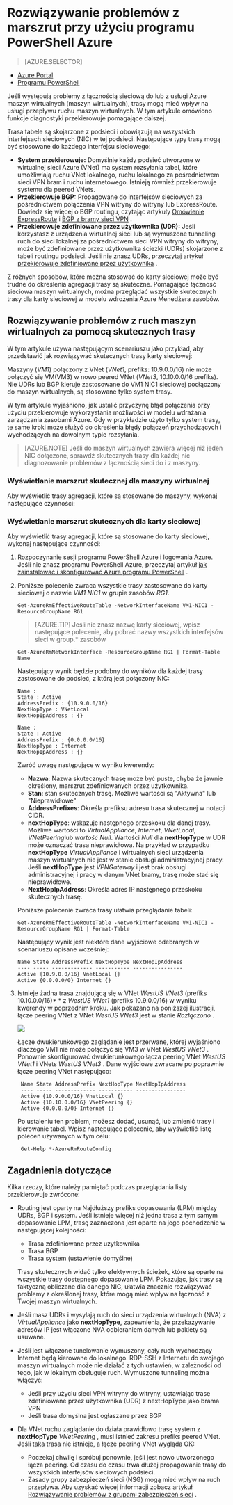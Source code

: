 <properties 
   pageTitle="Rozwiązywanie problemów z drogi - programu PowerShell | Microsoft Azure"
   description="Dowiedz się, jak rozwiązywać problemy z trasy w modelu wdrożenia Menedżera zasobów Azure przy użyciu programu PowerShell Azure."
   services="virtual-network"
   documentationCenter="na"
   authors="AnithaAdusumilli"
   manager="narayan"
   editor=""
   tags="azure-resource-manager"
/>
<tags 
   ms.service="virtual-network"
   ms.devlang="na"
   ms.topic="article"
   ms.tgt_pltfrm="na"
   ms.workload="infrastructure-services"
   ms.date="09/23/2016"
   ms.author="anithaa" />

# <a name="troubleshoot-routes-using-azure-powershell"></a>Rozwiązywanie problemów z marszrut przy użyciu programu PowerShell Azure

> [AZURE.SELECTOR]
- [Azure Portal](virtual-network-routes-troubleshoot-portal.md)
- [Programu PowerShell](virtual-network-routes-troubleshoot-powershell.md)

Jeśli występują problemy z łącznością sieciową do lub z usługi Azure maszyn wirtualnych (maszyn wirtualnych), trasy mogą mieć wpływ na usługi przepływu ruchu maszyn wirtualnych. W tym artykule omówiono funkcje diagnostyki przekierowuje pomagające dalszej.

Trasa tabele są skojarzone z podsieci i obowiązują na wszystkich interfejsach sieciowych (NIC) w tej podsieci. Następujące typy trasy mogą być stosowane do każdego interfejsu sieciowego:

- **System przekierowuje:** Domyślnie każdy podsieć utworzone w wirtualnej sieci Azure (VNet) ma system rozsyłania tabel, które umożliwiają ruchu VNet lokalnego, ruchu lokalnego za pośrednictwem sieci VPN bram i ruchu internetowego. Istnieją również przekierowuje systemu dla peered VNets.
- **Przekierowuje BGP:** Propagowane do interfejsów sieciowych za pośrednictwem połączenia VPN witryny do witryny lub ExpressRoute. Dowiedz się więcej o BGP routingu, czytając artykuły [Omówienie ExpressRoute](../expressroute/expressroute-introduction.md) i [BGP z bramy sieci VPN](../vpn-gateway/vpn-gateway-bgp-overview.md) .
- **Przekierowuje zdefiniowane przez użytkownika (UDR):** Jeśli korzystasz z urządzenia wirtualnej sieci lub są wymuszone tunneling ruch do sieci lokalnej za pośrednictwem sieci VPN witryny do witryny, może być zdefiniowane przez użytkownika ścieżki (UDRs) skojarzone z tabeli routingu podsieci. Jeśli nie znasz UDRs, przeczytaj artykuł [przekierowuje zdefiniowane przez użytkownika](virtual-networks-udr-overview.md#user-defined-routes) .

Z różnych sposobów, które można stosować do karty sieciowej może być trudne do określenia agregacji trasy są skuteczne. Pomagające łączność sieciowa maszyn wirtualnych, można przeglądać wszystkie skutecznych trasy dla karty sieciowej w modelu wdrożenia Azure Menedżera zasobów.

## <a name="using-effective-routes-to-troubleshoot-vm-traffic-flow"></a>Rozwiązywanie problemów z ruch maszyn wirtualnych za pomocą skutecznych trasy

W tym artykule używa następującym scenariuszu jako przykład, aby przedstawić jak rozwiązywać skutecznych trasy karty sieciowej:

Maszyny (*VM1*) połączony z VNet (*VNet1*, prefiks: 10.9.0.0/16) nie może połączyć się VM(VM3) w nowo peered VNet (*VNet3*, 10.10.0.0/16 prefiks). Nie UDRs lub BGP kieruje zastosowane do VM1 NIC1 sieciowej podłączony do maszyn wirtualnych, są stosowane tylko system trasy.

W tym artykule wyjaśniono, jak ustalić przyczynę błąd połączenia przy użyciu przekierowuje wykorzystania możliwości w modelu wdrażania zarządzania zasobami Azure.
Gdy w przykładzie użyto tylko system trasy, te same kroki może służyć do określenia błędy połączeń przychodzących i wychodzących na dowolnym typie rozsyłania.

>[AZURE.NOTE] Jeśli do maszyn wirtualnych zawiera więcej niż jeden NIC dołączone, sprawdź skutecznych trasy dla każdej nic diagnozowanie problemów z łącznością sieci do i z maszyny.

### <a name="view-effective-routes-for-a-virtual-machine"></a>Wyświetlanie marszrut skutecznej dla maszyny wirtualnej

Aby wyświetlić trasy agregacji, które są stosowane do maszyny, wykonaj następujące czynności:

### <a name="view-effective-routes-for-a-network-interface"></a>Wyświetlanie marszrut skutecznych dla karty sieciowej

Aby wyświetlić trasy agregacji, które są stosowane do karty sieciowej, wykonaj następujące czynności:

1.  Rozpoczynanie sesji programu PowerShell Azure i logowania Azure. Jeśli nie znasz programu PowerShell Azure, przeczytaj artykuł [jak zainstalować i skonfigurować Azure programu PowerShell](../powershell-install-configure.md) .

2.  Poniższe polecenie zwraca wszystkie trasy zastosowane do karty sieciowej o nazwie *VM1 NIC1* w grupie zasobów *RG1*.

        Get-AzureRmEffectiveRouteTable -NetworkInterfaceName VM1-NIC1 -ResourceGroupName RG1

    >[AZURE.TIP] Jeśli nie znasz nazwę karty sieciowej, wpisz następujące polecenie, aby pobrać nazwy wszystkich interfejsów sieci w group.* zasobów

        Get-AzureRmNetworkInterface -ResourceGroupName RG1 | Format-Table Name

    Następujący wynik będzie podobny do wyników dla każdej trasy zastosowane do podsieć, z którą jest połączony NIC:

        Name :
        State : Active
        AddressPrefix : {10.9.0.0/16}
        NextHopType : VNetLocal
        NextHopIpAddress : {}

        Name :
        State : Active
        AddressPrefix : {0.0.0.0/16}
        NextHopType : Internet
        NextHopIpAddress : {}

    Zwróć uwagę następujące w wyniku kwerendy:
    - **Nazwa**: Nazwa skutecznych trasę może być puste, chyba że jawnie określony, marszrut zdefiniowanych przez użytkownika. 
    - **Stan**: stan skutecznych trasę. Możliwe wartości są "Aktywna" lub "Nieprawidłowe"
    - **AddressPrefixes**: Określa prefiksu adresu trasa skutecznej w notacji CIDR. 
    - **nextHopType**: wskazuje następnego przeskoku dla danej trasy. Możliwe wartości to *VirtualAppliance*, *Internet*, *VNetLocal*, *VNetPeering*lub *wartość Null*. Wartości *Null* dla **nextHopType** w UDR może oznaczać trasa nieprawidłowa. Na przykład w przypadku **nextHopType** *VirtualAppliance* i wirtualnych sieci urządzenia maszyn wirtualnych nie jest w stanie obsługi administracyjnej pracy. Jeśli **nextHopType** jest *VPNGateway* i jest brak obsługi administracyjnej i pracy w danym VNet bramy, trasę może stać się nieprawidłowe.
    - **NextHopIpAddress**: Określa adres IP następnego przeskoku skutecznych trasę.
    
    Poniższe polecenie zwraca trasy ułatwia przeglądanie tabeli:

        Get-AzureRmEffectiveRouteTable -NetworkInterfaceName VM1-NIC1 -ResourceGroupName RG1 | Format-Table

    Następujący wynik jest niektóre dane wyjściowe odebranych w scenariuszu opisane wcześniej:

        Name State AddressPrefix NextHopType NextHopIpAddress
        ---- ----- ------------- ----------- ----------------
        Active {10.9.0.0/16} VnetLocal {}
        Active {0.0.0.0/0} Internet {}
    

3. Istnieje żadna trasa znajdującą się w VNet *WestUS VNet3* (prefiks 10.10.0.0/16)* * z *WestUS VNet1* (prefiks 10.9.0.0/16) w wyniku kwerendy w poprzednim kroku. Jak pokazano na poniższej ilustracji, łącze peering VNet z VNet *WestUS VNet3* jest w stanie *Rozłączono* .
    
    ![](./media/virtual-network-routes-troubleshoot-portal/image4.png)

    Łącze dwukierunkowego zaglądanie jest przerwane, której wyjaśniono dlaczego VM1 nie może połączyć się VM3 w VNet *WestUS VNet3* . Ponownie skonfigurować dwukierunkowego łącza peering VNet *WestUS VNet1* i VNets *WestUS VNet3* . Dane wyjściowe zwracane po poprawnie łącze peering VNet następująco:

        Name State AddressPrefix NextHopType NextHopIpAddress
        ---- ----- ------------- ----------- ----------------
        Active {10.9.0.0/16} VnetLocal {}
        Active {10.10.0.0/16} VNetPeering {}
        Active {0.0.0.0/0} Internet {}
        
    Po ustaleniu ten problem, możesz dodać, usunąć, lub zmienić trasy i kierowanie tabel. Wpisz następujące polecenie, aby wyświetlić listę poleceń używanych w tym celu:

        Get-Help *-AzureRmRouteConfig

## <a name="considerations"></a>Zagadnienia dotyczące

Kilka rzeczy, które należy pamiętać podczas przeglądania listy przekierowuje zwrócone:

- Routing jest oparty na Najdłuższy prefiks dopasowania (LPM) między UDRs, BGP i system. Jeśli istnieje więcej niż jedna trasa z tym samym dopasowanie LPM, trasę zaznaczona jest oparte na jego pochodzenie w następującej kolejności:
    - Trasa zdefiniowane przez użytkownika
    - Trasa BGP
    - Trasa system (ustawienie domyślne)

    Trasy skutecznych widać tylko efektywnych ścieżek, które są oparte na wszystkie trasy dostępnego dopasowanie LPM. Pokazując, jak trasy są faktyczną obliczane dla danego NIC, ułatwia znacznie rozwiązywać problemy z określonej trasy, które mogą mieć wpływ na łączność z Twojej maszyn wirtualnych.

- Jeśli masz UDRs i wysyłają ruch do sieci urządzenia wirtualnych (NVA) z *VirtualAppliance* jako **nextHopType**, zapewnienia, że przekazywanie adresów IP jest włączone NVA odbieraniem danych lub pakiety są usuwane. 
- Jeśli jest włączone tunelowanie wymuszony, cały ruch wychodzący Internet będą kierowane do lokalnego. RDP-SSH z Internetu do swojego maszyn wirtualnych może nie działać z tych ustawień, w zależności od tego, jak w lokalnym obsługuje ruch. 
  Wymuszone tunneling można włączyć:
    - Jeśli przy użyciu sieci VPN witryny do witryny, ustawiając trasę zdefiniowane przez użytkownika (UDR) z nextHopType jako brama VPN
    - Jeśli trasa domyślna jest ogłaszane przez BGP
- Dla VNet ruchu zaglądanie do działa prawidłowo trasę system z **nextHopType** *VNetPeering* , musi istnieć zakresu prefiks peered VNet. Jeśli taka trasa nie istnieje, a łącze peering VNet wygląda OK:
    - Poczekaj chwilę i spróbuj ponownie, jeśli jest nowo utworzonego łącza peering. Od czasu do czasu trwa dłużej propagowanie trasy do wszystkich interfejsów sieciowych podsieci.
    - Zasady grupy zabezpieczeń sieci (NSG) mogą mieć wpływ na ruch przepływa. Aby uzyskać więcej informacji zobacz artykuł [Rozwiązywanie problemów z grupami zabezpieczeń sieci](virtual-network-nsg-troubleshoot-powershell.md) .
